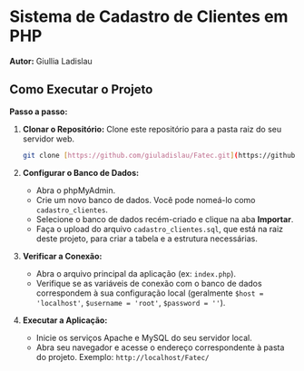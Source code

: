 # Sistema de Cadastro de Clientes em PHP

**Autor:** Giullia Ladislau

## Como Executar o Projeto

**Passo a passo:**

1.  **Clonar o Repositório:**
    Clone este repositório para a pasta raiz do seu servidor web.
    ```bash
    git clone [https://github.com/giuladislau/Fatec.git](https://github.com/giuladislau/Fatec.git)
    ```

2.  **Configurar o Banco de Dados:**
    * Abra o phpMyAdmin.
    * Crie um novo banco de dados. Você pode nomeá-lo como `cadastro_clientes`.
    * Selecione o banco de dados recém-criado e clique na aba **Importar**.
    * Faça o upload do arquivo `cadastro_clientes.sql`, que está na raiz deste projeto, para criar a tabela e a estrutura necessárias.

3.  **Verificar a Conexão:**
    * Abra o arquivo principal da aplicação (ex: `index.php`).
    * Verifique se as variáveis de conexão com o banco de dados correspondem à sua configuração local (geralmente `$host = 'localhost'`, `$username = 'root'`, `$password = ''`).

4.  **Executar a Aplicação:**
    * Inicie os serviços Apache e MySQL do seu servidor local.
    * Abra seu navegador e acesse o endereço correspondente à pasta do projeto. Exemplo: `http://localhost/Fatec/`